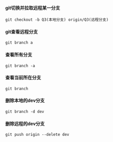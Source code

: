 #### git切换并拉取远程某一分支
```
git checkout -b Q3(本地分支) origin/Q3(远程分支)
```

#### git查看远程分支
```
git branch a
```

#### 查看所有分支
```
git branch -a
```

#### 查看当前所在分支
```
git branch
```

#### 删除本地的dev分支
```
git branch -d dev
```

#### 删除远程的dev分支
```
git push origin --delete dev
```